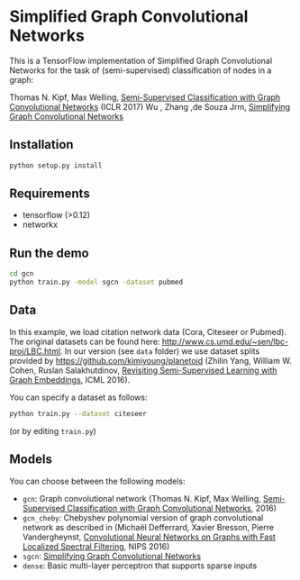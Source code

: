 # Simplified Graph Convolutional Networks

This is a TensorFlow implementation of Simplified Graph Convolutional Networks for the task of (semi-supervised) classification of nodes in a graph:
 
Thomas N. Kipf, Max Welling, [Semi-Supervised Classification with Graph Convolutional Networks](http://arxiv.org/abs/1609.02907) (ICLR 2017)
Wu , Zhang ,de Souza Jrm, [Simplifying Graph Convolutional Networks](https://arxiv.org/pdf/1902.07153)


## Installation

```bash
python setup.py install
```

## Requirements
* tensorflow (>0.12)
* networkx

## Run the demo

```bash
cd gcn
python train.py -model sgcn -dataset pubmed
```

## Data

In this example, we load citation network data (Cora, Citeseer or Pubmed). The original datasets can be found here: http://www.cs.umd.edu/~sen/lbc-proj/LBC.html. In our version (see `data` folder) we use dataset splits provided by https://github.com/kimiyoung/planetoid (Zhilin Yang, William W. Cohen, Ruslan Salakhutdinov, [Revisiting Semi-Supervised Learning with Graph Embeddings](https://arxiv.org/abs/1603.08861), ICML 2016). 

You can specify a dataset as follows:

```bash
python train.py --dataset citeseer
```

(or by editing `train.py`)

## Models

You can choose between the following models: 
* `gcn`: Graph convolutional network (Thomas N. Kipf, Max Welling, [Semi-Supervised Classification with Graph Convolutional Networks](http://arxiv.org/abs/1609.02907), 2016)
* `gcn_cheby`: Chebyshev polynomial version of graph convolutional network as described in (Michaël Defferrard, Xavier Bresson, Pierre Vandergheynst, [Convolutional Neural Networks on Graphs with Fast Localized Spectral Filtering](https://arxiv.org/abs/1606.09375), NIPS 2016)
* `sgcn`: [Simplifying Graph Convolutional Networks](https://arxiv.org/pdf/1902.07153)
* `dense`: Basic multi-layer perceptron that supports sparse inputs
